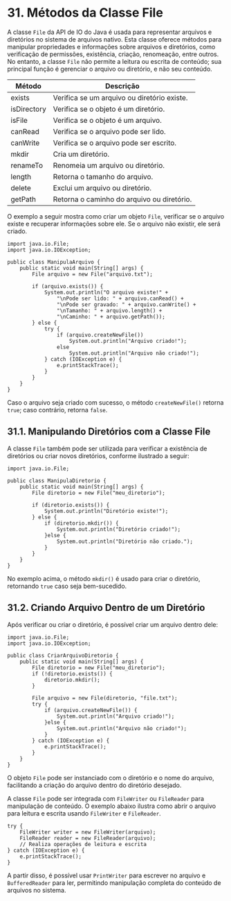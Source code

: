 # 31. Métodos da Classe File

A classe `File` da API de IO do Java é usada para representar arquivos e diretórios no sistema de arquivos nativo. Esta classe oferece métodos para manipular propriedades e informações sobre arquivos e diretórios, como verificação de permissões, existência, criação, renomeação, entre outros. No entanto, a classe `File` não permite a leitura ou escrita de conteúdo; sua principal função é gerenciar o arquivo ou diretório, e não seu conteúdo.

| Método      | Descrição                                       |
| ----------- | ----------------------------------------------- |
| exists      | Verifica se um arquivo ou diretório existe.     |
| isDirectory | Verifica se o objeto é um diretório.            |
| isFile      | Verifica se o objeto é um arquivo.              |
| canRead     | Verifica se o arquivo pode ser lido.            |
| canWrite    | Verifica se o arquivo pode ser escrito.         |
| mkdir       | Cria um diretório.                              |
| renameTo    | Renomeia um arquivo ou diretório.               |
| length      | Retorna o tamanho do arquivo.                   |
| delete      | Exclui um arquivo ou diretório.                 |
| getPath     | Retorna o caminho do arquivo ou diretório.      |

O exemplo a seguir mostra como criar um objeto `File`, verificar se o arquivo existe e recuperar informações sobre ele. Se o arquivo não existir, ele será criado.

```
import java.io.File;
import java.io.IOException;

public class ManipulaArquivo {
    public static void main(String[] args) {
        File arquivo = new File("arquivo.txt");

        if (arquivo.exists()) {
            System.out.println("O arquivo existe!" +
                "\nPode ser lido: " + arquivo.canRead() +
                "\nPode ser gravado: " + arquivo.canWrite() +
                "\nTamanho: " + arquivo.length() +
                "\nCaminho: " + arquivo.getPath());
        } else {
            try {
                if (arquivo.createNewFile())
                    System.out.println("Arquivo criado!");
                else
                    System.out.println("Arquivo não criado!");
            } catch (IOException e) {
                e.printStackTrace();
            }
        }
    }
}
```

Caso o arquivo seja criado com sucesso, o método `createNewFile()` retorna `true`; caso contrário, retorna `false`.

## 31.1. Manipulando Diretórios com a Classe File

A classe `File` também pode ser utilizada para verificar a existência de diretórios ou criar novos diretórios, conforme ilustrado a seguir:

```
import java.io.File;

public class ManipulaDiretorio {
    public static void main(String[] args) {
        File diretorio = new File("meu_diretorio");

        if (diretorio.exists()) {
            System.out.println("Diretório existe!");
        } else {
            if (diretorio.mkdir()) {
                System.out.println("Diretório criado!"); 
            }else {
                System.out.println("Diretório não criado.");
            }
        }
    }
}
```

No exemplo acima, o método `mkdir()` é usado para criar o diretório, retornando `true` caso seja bem-sucedido.

## 31.2. Criando Arquivo Dentro de um Diretório

Após verificar ou criar o diretório, é possível criar um arquivo dentro dele:

```
import java.io.File;
import java.io.IOException;

public class CriarArquivoDiretorio {
    public static void main(String[] args) {
        File diretorio = new File("meu_diretorio");
        if (!diretorio.exists()) {
            diretorio.mkdir();
        }

        File arquivo = new File(diretorio, "file.txt");
        try {
            if (arquivo.createNewFile()) {
                System.out.println("Arquivo criado!"); 
            }else {
                System.out.println("Arquivo não criado!");
            }
        } catch (IOException e) {
            e.printStackTrace();
        }
    }
}
```

O objeto `File` pode ser instanciado com o diretório e o nome do arquivo, facilitando a criação do arquivo dentro do diretório desejado.

A classe `File` pode ser integrada com `FileWriter` ou `FileReader` para manipulação de conteúdo. O exemplo abaixo ilustra como abrir o arquivo para leitura e escrita usando `FileWriter` e `FileReader`.

```
try {
    FileWriter writer = new FileWriter(arquivo);
    FileReader reader = new FileReader(arquivo);
    // Realiza operações de leitura e escrita
} catch (IOException e) {
    e.printStackTrace();
}
```

A partir disso, é possível usar `PrintWriter` para escrever no arquivo e `BufferedReader` para ler, permitindo manipulação completa do conteúdo de arquivos no sistema.